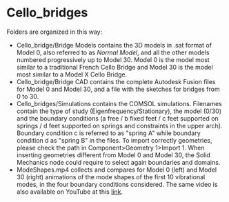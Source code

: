# Cello_bridges

Folders are organized in this way:
* Cello_bridge/Bridge Models contains the 3D models in .sat format of Model 0, 
also referred to as _Normal Model_, and all the other models numbered progressively up to Model 30. Model 0 is the model most similar to a 
traditional French Cello Bridge and Model 30 is the model most similar to a Model X Cello Bridge.
* Cello_bridge/Bridge CAD contains the complete Autodesk Fusion files for Model 0 and Model 30, and a file with the sketches for 
bridges from 0 to 30.
* Cello_bridges/Simulations contains the COMSOL simulations. Filenames contain the type of study (Eigenfrequency/Stationary), the model (0/30) 
and the boundary conditions (a free / b fixed feet / c feet supported on springs / d feet supported on springs and constraints in the upper arch).
Boundary condition c is referred to as "spring A" while boundary condition d as "spring B" in the files.
To import correctly geometries, please check the path in Component>Geometry 1>Import 1.
When inserting geometries different from Model 0 and Model 30, the Solid Mechanics node could require to select again boundaries and domains.  
* ModeShapes.mp4 collects and compares for Model 0 (left) and Model 30 (right) animations of the mode shapes of the first 10 vibrational modes, in the four boundary conditions considered. The same video is also available on YouTube at this [link](https://youtu.be/JTxqf4hO2vA).
  
